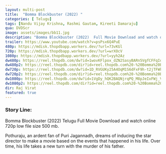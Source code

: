 ```yaml
---
layout: multi-post
title:  "Bomma Blockbuster (2022) "
categories: [ Telugu]
tags: [Nandu Vijay Krishna, Rashmi Gautam, Kireeti Damaraju]
qua: DVDScr
image: assets/images/bb11.jpg
description: "Bomma Blockbuster (2022)  Full Movie Download and watch online 720p low file size 500 mb."
trailer: https://www.youtube.com/watch?v=psPsx6Q4PuE
480p: https://mdisk.thopdbapp.workers.dev/?url=73vKGl
720p: https://mdisk.thopdbapp.workers.dev/?url=wrXOcV
1080p: https://mdisk.thopdbapp.workers.dev/?url=yyh2Az
dw480p: https://reel.thopdb.com/dw?id=1wovKFlpox_dZN2SasyBARn5VgfCFFqId
dw480p2: https://reel.thopdb.com/dir?id=reel.thopdb.com%20-%20Bomma%20Blockbuster%20(2022)%20Telugu%20Proper%20HQ%20PreDVD%20-%20400MB%20-%20x264%20-%20HQ%20Clean%20Aud.mkv
dw720p: https://reel.thopdb.com/dw?id=1D_RVGUKy25A4OqM1S6dFxF9h-t2jTFWk
dw720p2: https://reel.thopdb.com/dir?id=reel.thopdb.com%20-%20Bomma%20Blockbuster%20(2022)%20Telugu%20Proper%20HQ%20PreDVD%20-%20720p%20-%20x264%20-%20HQ%20Clean%20Aud%20-%20850MB.mkv
dw1080p: https://reel.thopdb.com/dw?id=1VgDy_hQK2BAQNjrqPQ_M8pJeIxFWj_VY
dw1080p2: https://reel.thopdb.com/dir?id=reel.thopdb.com%20-%20Bomma%20Blockbuster%20(2022)%20Telugu%20Proper%20HQ%20PreDVD%20-%201080p%20-%20x264%20-%20HQ%20Clean%20Aud%20-%202.2GB.mkv
dir: Raj Virat
featured: true
---
```


### Story Line:
Bomma Blockbuster (2022) Telugu Full Movie Download and watch online 720p low file size 500 mb.

Pothuraju, an ardent fan of Puri Jagannadh, dreams of inducing the star director to make a movie based on the events that happened in his life. Over time, his life takes a new turn with the murder of his father.
